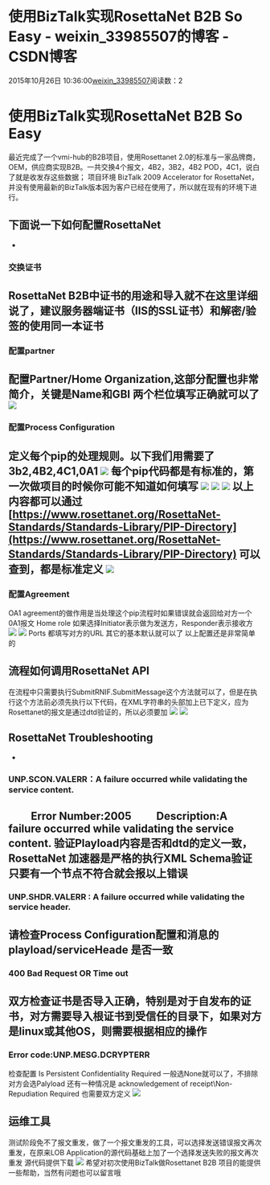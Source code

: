 # 使用BizTalk实现RosettaNet B2B So Easy - weixin_33985507的博客 - CSDN博客
2015年10月26日 10:36:00[weixin_33985507](https://me.csdn.net/weixin_33985507)阅读数：2
# 使用BizTalk实现RosettaNet B2B So Easy
最近完成了一个vmi-hub的B2B项目，使用Rosettanet 2.0的标准与一家品牌商，OEM，供应商实现B2B。一共交换4个报文，4B2，3B2，4B2 POD，4C1，说白了就是收发存这些数据；
项目环境
BizTalk 2009 Accelerator for RosettaNet，并没有使用最新的BizTalk版本因为客户已经在使用了，所以就在现有的环境下进行。
## 下面说一下如何配置RosettaNet
- 
### 交换证书
RosettaNet B2B中证书的用途和导入就不在这里详细说了，建议服务器端证书（IIS的SSL证书）和解密/验签的使用同一本证书
- 
### 配置partner
配置Partner/Home Organization,这部分配置也非常简介，关键是Name和GBI 两个栏位填写正确就可以了
![](https://images2015.cnblogs.com/blog/5997/201510/5997-20151026103541466-175477278.png)
- 
### 配置Process Configuration
定义每个pip的处理规则。以下我们用需要了3b2,4B2,4C1,0A1
![](https://images2015.cnblogs.com/blog/5997/201510/5997-20151026103544154-2051970893.png)
每个pip代码都是有标准的，第一次做项目的时候你可能不知道如何填写
![](https://images2015.cnblogs.com/blog/5997/201510/5997-20151026103545091-836592845.png)
![](https://images2015.cnblogs.com/blog/5997/201510/5997-20151026103545669-1333077602.png)
![](https://images2015.cnblogs.com/blog/5997/201510/5997-20151026103546482-1709630323.png)
以上内容都可以通过[https://www.rosettanet.org/RosettaNet-Standards/Standards-Library/PIP-Directory](https://www.rosettanet.org/RosettaNet-Standards/Standards-Library/PIP-Directory) 可以查到，都是标准定义
![](https://images2015.cnblogs.com/blog/5997/201510/5997-20151026103547357-996622889.png)
- 
### 配置Agreement
OA1 agreement的做作用是当处理这个pip流程时如果错误就会返回给对方一个0A1报文
Home role 如果选择Initiator表示做为发送方，Responder表示接收方
![](https://images2015.cnblogs.com/blog/5997/201510/5997-20151026103548810-554662188.png)
![](https://images2015.cnblogs.com/blog/5997/201510/5997-20151026103549388-1771237003.png)
Ports 都填写对方的URL
其它的基本默认就可以了
以上配置还是非常简单的
## 流程如何调用RosettaNet API
在流程中只需要执行SubmitRNIF.SubmitMessage这个方法就可以了，但是在执行这个方法前必须先执行以下代码，在XML字符串的头部加上已下定义，应为Rosettanet的报文是通过dtd验证的，所以必须要加
![](https://images2015.cnblogs.com/blog/5997/201510/5997-20151026103550247-1457722671.png)
![](https://images2015.cnblogs.com/blog/5997/201510/5997-20151026103550888-1891766816.png)
## RosettaNet Troubleshooting
- 
### UNP.SCON.VALERR：A failure occurred while validating the service content.
         Error Number:2005
         Description:A failure occurred while validating the service content.
验证Playload内容是否和dtd的定义一致，RosettaNet 加速器是严格的执行XML Schema验证只要有一个节点不符合就会报以上错误
- 
### UNP.SHDR.VALERR : A failure occurred while validating the service header.
请检查Process Configuration配置和消息的playload/serviceHeade 是否一致
- 
### 400 Bad Request OR Time out
双方检查证书是否导入正确，特别是对于自发布的证书，对方需要导入根证书到受信任的目录下，如果对方是linux或其他OS，则需要根据相应的操作
- 
### Error code:UNP.MESG.DCRYPTERR
检查配置 Is Persistent Confidentiality Required 一般选None就可以了，不排除对方会选Palyload
还有一种情况是 acknowledgement of receipt\Non-Repudiation Required 也需要双方定义
![](https://images2015.cnblogs.com/blog/5997/201510/5997-20151026103551482-597055031.png)
## 运维工具
测试阶段免不了报文重发，做了一个报文重发的工具，可以选择发送错误报文再次重发，在原来LOB Application的源代码基础上加了一个选择发送失败的报文再次重发
源代码提供下载
![](https://images2015.cnblogs.com/blog/5997/201510/5997-20151026103552325-2056089052.png)
希望对初次使用BizTalk做Rosettanet B2B 项目的能提供一些帮助，当然有问题也可以留言哦
